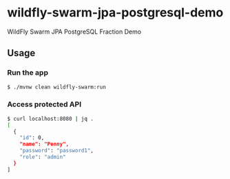 # wildfly-swarm-jpa-postgresql-demo

WildFly Swarm JPA PostgreSQL Fraction Demo

## Usage

###  Run the app

``` sh
$ ./mvnw clean wildfly-swarm:run
```

### Access protected API

``` sh
$ curl localhost:8080 | jq .
[
  {
    "id": 0,
    "name": "Penny",
    "password": "password1",
    "role": "admin"
  }
]
```